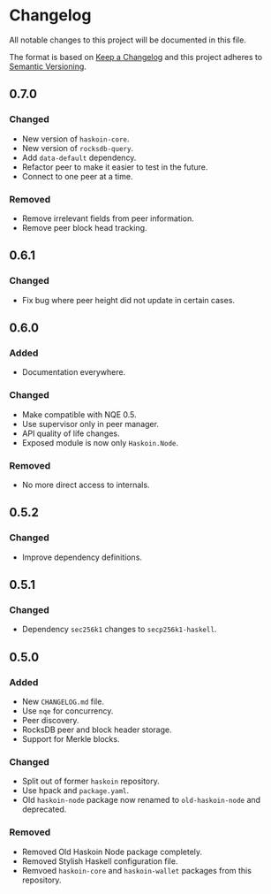 # Changelog
All notable changes to this project will be documented in this file.

The format is based on [Keep a Changelog](http://keepachangelog.com/en/1.0.0/)
and this project adheres to [Semantic Versioning](http://semver.org/spec/v2.0.0.html).

## 0.7.0
### Changed
- New version of `haskoin-core`.
- New version of `rocksdb-query`.
- Add `data-default` dependency.
- Refactor peer to make it easier to test in the future.
- Connect to one peer at a time.

### Removed
- Remove irrelevant fields from peer information.
- Remove peer block head tracking.

## 0.6.1
### Changed
- Fix bug where peer height did not update in certain cases.

## 0.6.0
### Added
- Documentation everywhere.

### Changed
- Make compatible with NQE 0.5.
- Use supervisor only in peer manager.
- API quality of life changes.
- Exposed module is now only `Haskoin.Node`.

### Removed
- No more direct access to internals.

## 0.5.2
### Changed
- Improve dependency definitions.

## 0.5.1
### Changed
- Dependency `sec256k1` changes to `secp256k1-haskell`.

## 0.5.0
### Added
- New `CHANGELOG.md` file.
- Use `nqe` for concurrency.
- Peer discovery.
- RocksDB peer and block header storage.
- Support for Merkle blocks.

### Changed
- Split out of former `haskoin` repository.
- Use hpack and `package.yaml`.
- Old `haskoin-node` package now renamed to `old-haskoin-node` and deprecated.

### Removed
- Removed Old Haskoin Node package completely.
- Removed Stylish Haskell configuration file.
- Remvoed `haskoin-core` and `haskoin-wallet` packages from this repository.
